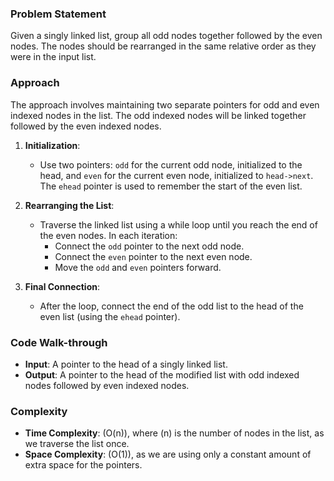 ### Problem Statement
Given a singly linked list, group all odd nodes together followed by the even nodes. The nodes should be rearranged in the same relative order as they were in the input list. 

### Approach
The approach involves maintaining two separate pointers for odd and even indexed nodes in the list. The odd indexed nodes will be linked together followed by the even indexed nodes.

1. **Initialization**:
   - Use two pointers: `odd` for the current odd node, initialized to the head, and `even` for the current even node, initialized to `head->next`. The `ehead` pointer is used to remember the start of the even list.

2. **Rearranging the List**:
   - Traverse the linked list using a while loop until you reach the end of the even nodes. In each iteration:
     - Connect the `odd` pointer to the next odd node.
     - Connect the `even` pointer to the next even node.
     - Move the `odd` and `even` pointers forward.

3. **Final Connection**:
   - After the loop, connect the end of the odd list to the head of the even list (using the `ehead` pointer).

### Code Walk-through
- **Input**: A pointer to the head of a singly linked list.
- **Output**: A pointer to the head of the modified list with odd indexed nodes followed by even indexed nodes.

### Complexity
- **Time Complexity**: \(O(n)\), where \(n\) is the number of nodes in the list, as we traverse the list once.
- **Space Complexity**: \(O(1)\), as we are using only a constant amount of extra space for the pointers.

